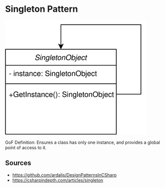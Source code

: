 # Singleton Pattern

![Singleton UML Diagram](Singleton.svg)

GoF Definition: Ensures a class has only one instance, and provides a global point of access to it.

## Sources

- https://github.com/ardalis/DesignPatternsInCSharp
- https://csharpindepth.com/articles/singleton
